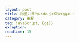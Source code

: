 ```yaml
---
layout: post
title: 阿里开源的Node.js框架EggJS？
category: 编程
tag: javaScript, EggJS
exception: 
readtime: 15
---
```



